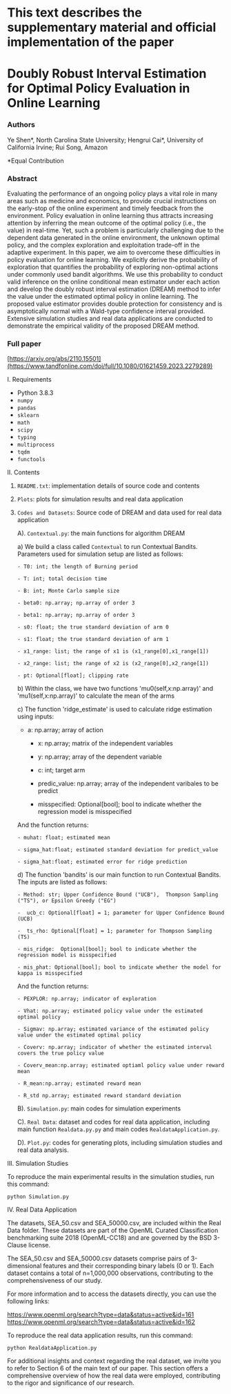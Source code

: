
# This text describes the supplementary material and official implementation of	the paper
#
#     Doubly Robust Interval Estimation for Optimal Policy Evaluation in Online Learning


###  Authors ### 
Ye Shen*, North Carolina State University;
Hengrui Cai*, University of California Irvine;
Rui Song, Amazon

*Equal Contribution

###  Abstract ### 
Evaluating the performance of an ongoing policy plays a vital role in many areas such as medicine and economics, to provide crucial instructions on the early-stop of the online experiment and timely feedback from the environment. Policy evaluation in online learning thus attracts increasing attention by inferring the mean outcome of the optimal policy (i.e., the value) in real-time. Yet, such a problem is particularly challenging due to the dependent data generated in the online environment, the unknown optimal policy, and the complex exploration and exploitation trade-off in the adaptive experiment. In this paper, we aim to overcome these difficulties in policy evaluation for online learning. We explicitly derive the probability of exploration that quantifies the probability of exploring non-optimal actions under commonly used bandit algorithms. We use this probability to conduct valid inference on the online conditional mean estimator under each action and develop the doubly robust interval estimation (DREAM) method to infer the value under the estimated optimal policy in online learning. The proposed value estimator provides double protection for consistency and is asymptotically normal with a Wald-type confidence interval provided. Extensive simulation studies and real data applications are conducted to demonstrate the empirical validity of the proposed DREAM method.

### Full paper  ###
[https://arxiv.org/abs/2110.15501](https://www.tandfonline.com/doi/full/10.1080/01621459.2023.2279289)



I. Requirements

 - Python 3.8.3
 - `numpy`
 - `pandas`
 - `sklearn`
 - `math`
 - `scipy`
 - `typing`
 - `multiprocess`
 - `tqdm`
 - `functools`



II. Contents

  1. `README.txt`: implementation details of source code and contents

  2. `Plots`: plots for simulation results and real data application

  3. `Codes and Datasets`: Source code of DREAM and data used for real data application

     A). `Contextual.py`: the main functions for algorithm DREAM

     a) We build a class called `Contextual` to run Contextual Bandits. Parameters used for simulation setup are listed as follows:

         - T0: int; the length of Burning period

         - T: int; total decision time

         - B: int; Monte Carlo sample size

         - beta0: np.array; np.array of order 3

         - beta1: np.array; np.array of order 3

         - s0: float; the true standard deviation of arm 0

         - s1: float; the true standard deviation of arm 1

         - x1_range: list; the range of x1 is (x1_range[0],x1_range[1])

         - x2_range: list; the range of x2 is (x2_range[0],x2_range[1])

         - pt: Optional[float]; clipping rate

     b) Within the class, we have two functions 'mu0(self,x:np.array)' and 'mu1(self,x:np.array)' to calculate the mean of the arms

     c) The function 'ridge_estimate' is used to calculate ridge estimation using inputs:

	 - a: np.array; array of action

         - x: np.array; matrix of the independent variables
            
         - y: np.array; array of the dependent variable
            
         - c: int; target arm
            
         - predic_value: np.array; array of the independent varibales to be predict
           
         - misspecified: Optional[bool]; bool to indicate whether the regression model is misspecified
            
     And the function returns: 

         - muhat: float; estimated mean
            
         - sigma_hat:float; estimated standard deviation for predict_value
	
         - sigma_hat:float; estimated error for ridge prediction


     d) The function 'bandits' is our main function to run Contextual Bandits. The inputs are listed as follows:

         - Method: str; Upper Confidence Bound ("UCB"),  Thompson Sampling ("TS"), or Epsilon Greedy ("EG")
             
         -  ucb_c: Optional[float] = 1; parameter for Upper Confidence Bound (UCB)

         -  ts_rho: Optional[float] = 1; parameter for Thompson Sampling (TS)

         - mis_ridge:  Optional[bool]; bool to indicate whether the regression model is misspecified

         - mis_phat: Optional[bool]; bool to indicate whether the model for kappa is misspecified
            
     And the function returns: 

         - PEXPLOR: np.array; indicator of exploration
            
         - Vhat: np.array; estimated policy value under the estimated optimal policy

         - Sigmav: np.array; estimated variance of the estimated policy value under the estimated optimal policy
            
         - Coverv: np.array; indicator of whether the estimated interval covers the true policy value
            
         - Coverv_mean:np.array; estimated optiaml policy value under reward mean
            
         - R_mean:np.array; estimated reward mean
            
         - R_std np.array; estimated reward standard deviation

     B). `Simulation.py`: main codes for simulation experiments
     
     C). `Real Data`: dataset and codes for real data application, including main function `Realdata.py.py` and  main codes `RealdataApplication.py`.

     D). `Plot.py`: codes for generating plots, including simulation studies and real data analysis.
 



III. Simulation Studies

To reproduce the main experimental results in the simulation studies, run this command:

```Simulation
python Simulation.py 
```



IV. Real Data Application

The datasets, SEA_50.csv and SEA_50000.csv, are included within the Real Data folder. These datasets are part of the OpenML Curated Classification benchmarking suite 2018 (OpenML-CC18) and are governed by the BSD 3-Clause license.

The SEA_50.csv and SEA_50000.csv datasets comprise pairs of 3-dimensional features and their corresponding binary labels (0 or 1). Each dataset contains a total of n=1,000,000 observations, contributing to the comprehensiveness of our study.

For more information and to access the datasets directly, you can use the following links:

https://www.openml.org/search?type=data&status=active&id=161
https://www.openml.org/search?type=data&status=active&id=162


To reproduce the real data application results, run this command:

```Realdata
python RealdataApplication.py
```
 
For additional insights and context regarding the real dataset, we invite you to refer to Section 6 of the main text of our paper. This section offers a comprehensive overview of how the real data were employed, contributing to the rigor and significance of our research.


